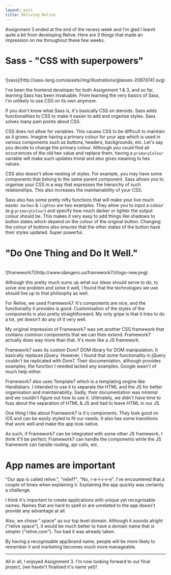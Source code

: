 ```yaml
---
layout: post
title: Reliving Relive
---
```


Assignment 3 ended at the end of the recess week and I'm glad I learnt quite a bit from developing Relive. Here are 3 things that made an impression on me throughout these few weeks.

# Sass - "CSS with superpowers"
<br>
![sass](http://sass-lang.com/assets/img/illustrations/glasses-2087d741.svg)

I've been the frontend developer for both Assignment 1 & 3, and so far, learning Sass has been invaluable. From learning the very basics of Sass, I'm unlikely to use CSS on its own anymore.

If you don't know what Sass is, it's basically CSS on steroids. Sass adds functionalities to CSS to make it easier to add and organise styles. Sass solves many pain points about CSS.

CSS does not allow for variables. This causes CSS to be difficult to maintain as it grows. Imagine having a primary colour for your app which is used in various components such as buttons, headers, backgrounds, etc. Let's say you decide to change the primary colour. Although you could find all occurrences of the old hex value and replace them, having a `primaryColour` variable will make such updates trivial and also gives meaning to hex values.

CSS also doesn't allow nesting of styles. For example, you may have some components that belong to the same parent component. Sass allows you to organise your CSS in a way that expresses the hierarchy of such relationships. This also increases the maintainability of your CSS.

Sass also has some pretty nifty functions that will make your live much easier. `darken` & `lighten` are two examples. They allow you to input a colour (e.g `primaryColour`) and specify how much darker or lighter the output colour should be. This makes it very easy to add things like shadows to button states which depend on the colour of the original button. Changing the colour of buttons also ensures that the other states of the button have their styles updated. Super powerful.

# "Do One Thing and Do It Well."
<br>
![framework7](http://www.idangero.us/framework7/i/logo-new.png)

Although this pretty much sums up what our ideas should serve to do, to solve one problem and solve it well, I found that the technologies we use should live up to that philisophy as well.

For Relive, we used Framework7. It's components are nice, and the functionality it provides is good. Customisation of the styles of the components is also pretty straightforward. My only gripe is that it tries to do a lot, yet doesn't do any of it very well.

My original impression of Framework7 was yet another CSS framework that contains common components that we can then extend. Framework7 actually does way more than that. It's more like a JS framework.

Framework7 uses its custom Dom7 DOM library for DOM manipulation. It basically replaces jQuery. However, I found that some functionality in jQuery couldn't be replicated with Dom7. Their documentation, although provides examples, the function I needed lacked any examples. Google wasn't of much help either.

Framework7 also uses Template7 which is a templating engine like Handlebars. I intended to use it to separate the HTML and the JS for better organisation and maintainability. Sadly, their documentation was minimal and we couldn't figure out how to use it. Ultimately, we didn't have time to fuss about the separation of HTML & JS and had to leave HTML in our JS.

One thing I like about Framework7 is it's components. They look good on iOS and can be easily styled to fit our needs. It also has some transitions that work well and make the app look native.

As such, if Framework7 can be integrated with some other JS framework, I think it'll be perfect; Framework7 can handle the components while the JS framework can handle routing, api calls, etc.

# App names are important

"Our app is called relive.", "relief?", "No, r-e-l-i-v-e".
I've encountered that a couple of times when explaining it. Explaining the app quickly was certainly a challenge.

I think it's important to create applications with unique yet recognisable names. Names that are hard to spell or are unrelated to the app doesn't provide any advantage at all.

Also, we chose ".space" as our top level domain. Although it sounds alright ("relive space"), it would be much better to have a domain name that is simpler ("relive.com"). Too bad it was already taken.

By having a recognisable app/brand name, people will be more likely to remember it and marketing becomes much more manageable.

---
All in all, I enjoyed Assignment 3. I'm now looking forward to our final project, (we haven't finalised it's name yet)!
